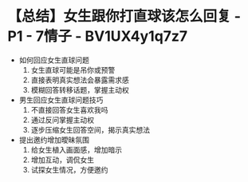 # 【总结】女生跟你打直球该怎么回复 - P1 - 7情子 - BV1UX4y1q7z7

-   如何回应女生直球问题
    1.  女生直球可能是吊你或预警
    2.  直接表明真实想法会暴露需求感
    3.  模糊回答转移话题，掌握主动权
-   男生回应女生直球问题技巧
    1.  不直接回答女生喜欢我吗
    2.  通过反问掌握主动权
    3.  逐步压缩女生回答空间，揭示真实想法
-   提出邀约增加曖昧氛围
    1.  给女生植入画面感，增加暗示
    2.  增加互动，调侃女生
    3.  试探女生情况，方便邀约